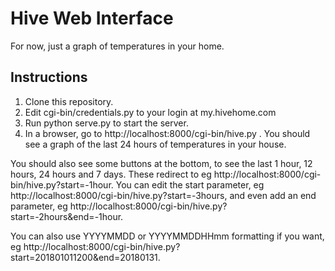 # Hive Web Interface

For now, just a graph of temperatures in your home.

## Instructions
1. Clone this repository.
2. Edit cgi-bin/credentials.py to your login at my.hivehome.com
3. Run python serve.py to start the server.
4. In a browser, go to http://localhost:8000/cgi-bin/hive.py . You should see a graph of the last 24 hours of temperatures in your house.

You should also see some buttons at the bottom, to see the last 1 hour, 12 hours, 24 hours and 7 days. These redirect to eg http://localhost:8000/cgi-bin/hive.py?start=-1hour. You can edit the start parameter, eg http://localhost:8000/cgi-bin/hive.py?start=-3hours, and even add an end parameter, eg http://localhost:8000/cgi-bin/hive.py?start=-2hours&end=-1hour.

You can also use YYYYMMDD or YYYYMMDDHHmm formatting if you want, eg http://localhost:8000/cgi-bin/hive.py?start=201801011200&end=20180131.
